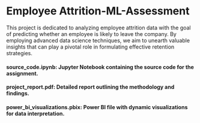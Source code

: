 # Employee Attrition-ML-Assessment
This project is dedicated to analyzing employee attrition data with the goal of predicting whether an employee is likely to leave the company. By employing advanced data science techniques, we aim to unearth valuable insights that can play a pivotal role in formulating effective retention strategies.
#### source_code.ipynb: Jupyter Notebook containing the source code for the assignment.
#### project_report.pdf: Detailed report outlining the methodology and findings.
#### power_bi_visualizations.pbix: Power BI file with dynamic visualizations for data interpretation.
